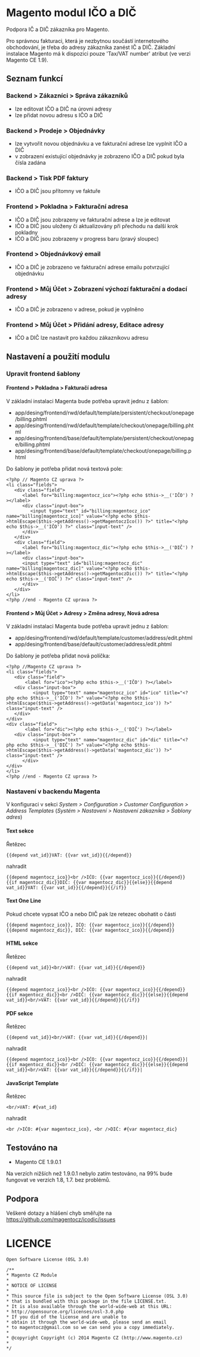 Magento modul IČO a DIČ
====================

Podpora IČ a DIČ zákazníka pro Magento.

Pro správnou fakturaci, která je nezbytnou součástí internetového obchodování, je třeba do adresy zákazníka zanést IČ a DIČ. Základní instalace Magento má k dispozici pouze 'Tax/VAT number' atribut (ve verzi Magento CE 1.9).

## Seznam funkcí

### Backend > Zákazníci > Správa zákazníků

 - lze editovat IČO a DIČ na úrovni adresy
 - lze přidat novou adresu s IČO a DIČ

### Backend > Prodeje > Objednávky

 - lze vytvořit novou objednávku a ve fakturační adrese lze vyplnit IČO a DIČ
 - v zobrazení existující objednávky je zobrazeno IČO a DIČ pokud byla čísla zadána

### Backend > Tisk PDF faktury

 - IČO a DIČ jsou přítomny ve faktuře

### Frontend > Pokladna > Fakturační adresa

 - IČO a DIČ jsou zobrazeny ve fakturační adrese a lze je editovat
 - IČO a DIČ jsou uloženy či aktualizovány při přechodu na další krok pokladny
 - IČO a DIČ jsou zobrazeny v progress baru (pravý sloupec)

### Frontend > Objednávkový email 

 - IČO a DIČ je zobrazeno ve fakturační adrese emailu potvrzující objednávku

### Frontend > Můj Účet > Zobrazení výchozí fakturační a dodací adresy

 - IČO a DIČ je zobrazeno v adrese, pokud je vyplněno

### Frontend > Můj Účet > Přidání adresy, Editace adresy

 - IČO a DIČ lze nastavit pro každou zákazníkovu adresu


## Nastavení a použití modulu

### Upravit frontend šablony

#### Frontend > Pokladna > Fakturačí adresa

V základní instalaci Magenta bude potřeba upravit jednu z šablon:

 - app/desing/frontend/rwd/default/template/persistent/checkout/onepage/billing.phtml
 - app/desing/frontend/rwd/default/template/checkout/onepage/billing.phtml
 - app/desing/frontend/base/default/template/persistent/checkout/onepage/billing.phtml
 - app/desing/frontend/base/default/template/checkout/onepage/billing.phtml

Do šablony je potřeba přidat nová textová pole:

    <?php // Magento CZ uprava ?>
    <li class="fields">
       <div class="field">
          <label for="billing:magentocz_ico"><?php echo $this->__('IČO') ?></label>
          <div class="input-box">
             <input type="text" id="billing:magentocz_ico" name="billing[magentocz_ico]" value="<?php echo $this->htmlEscape($this->getAddress()->getMagentoczIco()) ?>" title="<?php echo $this->__('IČO') ?>" class="input-text" />
          </div>
       </div>
       <div class="field">
          <label for="billing:magentocz_dic"><?php echo $this->__('DIČ') ?></label>
          <div class="input-box">
          <input type="text" id="billing:magentocz_dic" name="billing[magentocz_dic]" value="<?php echo $this->htmlEscape($this->getAddress()->getMagentoczDic()) ?>" title="<?php echo $this->__('DIČ') ?>" class="input-text" />
          </div>
       </div>
    </li>
    <?php //end - Magento CZ uprava ?>


#### Frontend > Můj Účet > Adresy > Změna adresy, Nová adresa

V základní instalaci Magenta bude potřeba upravit jednu z šablon:

 - app/desing/frontend/rwd/default/template/customer/address/edit.phtml
 - app/desing/frontend/base/default/customer/address/edit.phtml

Do šablony je potřeba přidat nová políčka:

    <?php //Magento CZ uprava ?>
    <li class="fields">
       <div class="field">
           <label for="ico"><?php echo $this->__('IČO') ?></label>
       <div class="input-box">
              <input type="text" name="magentocz_ico" id="ico" title="<?php echo $this->__('IČO') ?>" value="<?php echo $this->htmlEscape($this->getAddress()->getData('magentocz_ico')) ?>" class="input-text" />
       </div>
    </div>
    <div class="field">
           <label for="dic"><?php echo $this->__('DIČ') ?></label>
       <div class="input-box">
              <input type="text" name="magentocz_dic" id="dic" title="<?php echo $this->__('DIČ') ?>" value="<?php echo $this->htmlEscape($this->getAddress()->getData('magentocz_dic')) ?>" class="input-text" />
          </div>
    </div>
    </li>
    <?php //end - Magento CZ uprava ?>

### Nastavení v backendu Magenta

V konfiguraci v sekci _System > Configuration > Customer Configuration > Address Templates_ (_Systém > Nastavení > Nastavení zákazníka > Šablony adres_)

#### Text sekce

Řetězec 

    {{depend vat_id}}VAT: {{var vat_id}}{{/depend}}

nahradit

    {{depend magentocz_ico}}<br />IČO: {{var magentocz_ico}}{{/depend}}
    {{if magentocz_dic}}DIČ: {{var magentocz_dic}}{{else}}{{depend vat_id}}VAT: {{var vat_id}}{{/depend}}{{/if}}

#### Text One Line

Pokud chcete vypsat IČO a nebo DIČ pak lze retezec obohatit o části

    {{depend magentocz_ico}}, IČO: {{var magentocz_ico}}{{/depend}}{{depend magentocz_dic}}, DIČ: {{var magentocz_ico}}{{/depend}}


#### HTML sekce

Řetězec
  
    {{depend vat_id}}<br/>VAT: {{var vat_id}}{{/depend}}

nahradit

    {{depend magentocz_ico}}<br />IČO: {{var magentocz_ico}}{{/depend}}
    {{if magentocz_dic}}<br />DIČ: {{var magentocz_dic}}{{else}}{{depend vat_id}}<br/>VAT: {{var vat_id}}{{/depend}}{{/if}}

#### PDF sekce

Řetězec
  
    {{depend vat_id}}<br/>VAT: {{var vat_id}}{{/depend}}|

nahradit

    {{depend magentocz_ico}}<br />IČO: {{var magentocz_ico}}{{/depend}}|
    {{if magentocz_dic}}<br />DIČ: {{var magentocz_dic}}{{else}}{{depend vat_id}}<br/>VAT: {{var vat_id}}{{/depend}}{{/if}}|

#### JavaScript Template

Řetězec

    <br/>VAT: #{vat_id}

nahradit

    <br />IČO: #{var magentocz_ico}, <br />DIČ: #{var magentocz_dic}

## Testováno na

 - Magento CE 1.9.0.1

Na verzích nižších než 1.9.0.1 nebylo zatím testováno, na 99% bude fungovat ve verzích 1.8, 1.7. bez problémů.

## Podpora

Veškeré dotazy a hlášení chyb směřujte na https://github.com/magentocz/icodic/issues


# LICENCE

    Open Software License (OSL 3.0)

    /** 
    * Magento CZ Module
    * 
    * NOTICE OF LICENSE 
    * 
    * This source file is subject to the Open Software License (OSL 3.0) 
    * that is bundled with this package in the file LICENSE.txt. 
    * It is also available through the world-wide-web at this URL: 
    * http://opensource.org/licenses/osl-3.0.php 
    * If you did of the license and are unable to 
    * obtain it through the world-wide-web, please send an email 
    * to magentocz@gmail.com so we can send you a copy immediately. 
    * 
    * @copyright Copyright (c) 2014 Magento CZ (http://www.magento.cz)
    *
    */
